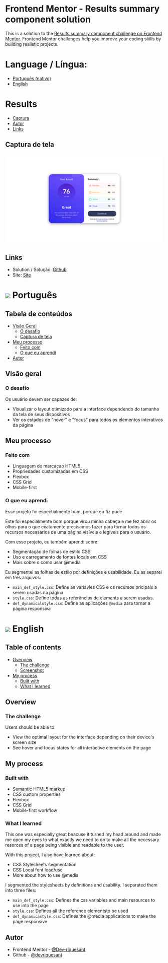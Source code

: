 # Frontend Mentor - Results summary component solution

This is a solution to the [Results summary component challenge on Frontend Mentor](https://www.frontendmentor.io/challenges/results-summary-component-CE_K6s0maV). Frontend Mentor challenges help you improve your coding skills by building realistic projects. 

# Language / Língua:
- [Português (nativo)](#-português)
- [English](#table-of-contents)

# Results
- [Captura](#captura-de-tela)
- [Autor](#autor)
- [Links](#links)

## Captura de tela

![](./screenshot.png)


## Links

- Solution / Solução: [Github](https://github.com/devriquesant/FrontendMentor-Projects/tree/main/Projects/Results-summary-component)
- Site: [Site](https://devriquesant.github.io/FrontendMentor-Projects/Projects/Results-summary-component/)

# <img src="https://cdn-icons-png.flaticon.com/512/9906/9906449.png" width="30px"/> Português

## Tabela de conteúdos

- [Visão Geral](#visão-geral)
  - [O desafio](#o-desafio)
  - [Captura de tela](#captura-de-tela)
- [Meu processo](#meu-processo)
  - [Feito com](#feito-com)
  - [O que eu aprendi](#o-que-eu-aprendi)
- [Autor](#autor)

## Visão geral

### O desafio

Os usuário devem ser capazes de:

- Visualizar o layout otimizado para a interface dependendo do tamanho da tela de seus dispositivos
- Ver os estados de "hover" e "focus" para todos os elementos interativos da página

## Meu processo

### Feito com

- Linguagem de marcaçao HTML5
- Propriedades customizadas em CSS
- Flexbox
- CSS Grid
- Mobile-first

### O que eu aprendi

Esse projeto foi espectialmente bom, porque eu fiz pude

Este foi especialmente bom porque virou minha cabeça e me fez abrir os olhos para o que exatamente precisamos fazer para tornar todos os recursos necessários de uma página visíveis e legíveis para o usuário.

Com esse projeto, eu também aprendi sobre:
- Segmentação de folhas de estilo CSS
- Uso e carregamento de fontes locais em CSS
- Mais sobre o como usar @media

Eu segmentei as folhas de estilo por definições e usabilidade. Eu as separei em três arquivos:
- `main_def_style.css`: Define as variavies CSS e os recursos pricipais a serem usadas na página
- `style.css`: Define todas as referências de elements a serem usadas.
- `def_dynamicalstyle.css`: Define as aplicações `@media` para tornar a página responsiva


# <img src="https://cdn-icons-png.flaticon.com/512/3909/3909383.png" width="30px"/> English

## Table of contents

- [Overview](#overview)
  - [The challenge](#the-challenge)
  - [Screenshot](#screenshot)
- [My process](#my-process)
  - [Built with](#built-with)
  - [What I learned](#what-i-learned)

## Overview

### The challenge

Users should be able to:

- View the optimal layout for the interface depending on their device's screen size
- See hover and focus states for all interactive elements on the page

## My process

### Built with

- Semantic HTML5 markup
- CSS custom properties
- Flexbox
- CSS Grid
- Mobile-first workflow

### What I learned

This one was especially great beacuse it turned my head around and made me open my eyes to what exactly we need to do to make all the necessary resorces of a page being visible and readable to the user.

With this project, I also have learned about:
- CSS Stylesheets segmentation
- CSS Local font load/use
- More about how to use @media

I segmented the stylesheets by definitions and usability. I separated them into three files:
- `main_def_style.css`: Defines the css variables and main resources to use into the page
- `style.css`: Defines all the reference elementsto be used
- `def_dynamicastyle.css`: Defines the @media applications to make the page responsive

## Autor

- Frontend Mentor - [@Dev-riquesant](https://www.frontendmentor.io/profile/Dev-riquesant)
- Github - [@devriquesant](https://github.com/devriquesant)

